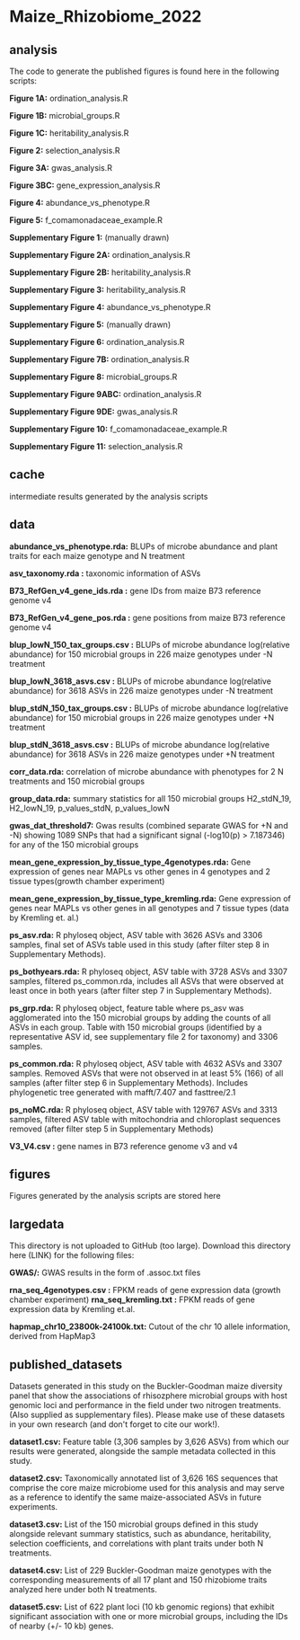 # Maize_Rhizobiome_2022


## analysis

The code to generate the published figures is found here in the following scripts:

**Figure 1A:** ordination_analysis.R

**Figure 1B:** microbial_groups.R

**Figure 1C:** heritability_analysis.R

**Figure 2:** selection_analysis.R

**Figure 3A:** gwas_analysis.R

**Figure 3BC:** gene_expression_analysis.R

**Figure 4:** abundance_vs_phenotype.R

**Figure 5:** f_comamonadaceae_example.R

**Supplementary Figure 1:** (manually drawn)

**Supplementary Figure 2A:** ordination_analysis.R

**Supplementary Figure 2B:** heritability_analysis.R

**Supplementary Figure 3:** heritability_analysis.R

**Supplementary Figure 4:** abundance_vs_phenotype.R

**Supplementary Figure 5:** (manually drawn)

**Supplementary Figure 6:** ordination_analysis.R

**Supplementary Figure 7B:** ordination_analysis.R

**Supplementary Figure 8:** microbial_groups.R

**Supplementary Figure 9ABC:** ordination_analysis.R

**Supplementary Figure 9DE:** gwas_analysis.R

**Supplementary Figure 10:** f_comamonadaceae_example.R

**Supplementary Figure 11:** selection_analysis.R

## cache

intermediate results generated by the analysis scripts

## data

**abundance_vs_phenotype.rda:** BLUPs of microbe abundance and plant traits for each maize genotype and N treatment

**asv_taxonomy.rda :** taxonomic information of ASVs

**B73_RefGen_v4_gene_ids.rda :** gene IDs from maize B73 reference genome v4

**B73_RefGen_v4_gene_pos.rda :** gene positions from maize B73 reference genome v4

**blup_lowN_150_tax_groups.csv :** BLUPs of microbe abundance log(relative abundance) for 150 microbial groups in 226 maize genotypes under -N treatment

**blup_lowN_3618_asvs.csv :** BLUPs of microbe abundance log(relative abundance) for 3618 ASVs in 226 maize genotypes under -N treatment

**blup_stdN_150_tax_groups.csv :** BLUPs of microbe abundance log(relative abundance) for 150 microbial groups in 226 maize genotypes under +N treatment

**blup_stdN_3618_asvs.csv :** BLUPs of microbe abundance log(relative abundance) for 3618 ASVs in 226 maize genotypes under +N treatment

**corr_data.rda:** correlation of microbe abundance with phenotypes for 2 N treatments and 150 microbial groups

**group_data.rda:** summary statistics for all 150 microbial groups
	H2_stdN_19, H2_lowN_19, p_values_stdN, p_values_lowN

**gwas_dat_threshold7:** Gwas results (combined separate GWAS for +N and -N) showing 1089 SNPs that had a significant signal (-log10(p) > 7.187346) for any of the 150 microbial groups

**mean_gene_expression_by_tissue_type_4genotypes.rda:** Gene expression of genes near MAPLs vs other genes in 4 genotypes and 2 tissue types(growth chamber experiment)

**mean_gene_expression_by_tissue_type_kremling.rda:** Gene expression of genes near MAPLs vs other genes in all genotypes and 7 tissue types (data by Kremling et. al.)

**ps_asv.rda:** R phyloseq object, ASV table with 3626 ASVs and 3306 samples, final set of ASVs table used in this study (after filter step 8 in Supplementary Methods).

**ps_bothyears.rda:** R phyloseq object, ASV table with 3728 ASVs and 3307 samples, filtered ps_common.rda, includes all ASVs that were observed at least once in both years (after filter step 7 in Supplementary Methods). 

**ps_grp.rda:** R phyloseq object, feature table where ps_asv was agglomerated into the 150 microbial groups by adding the counts of all ASVs in each group. Table with 150 microbial groups (identified by a representative ASV id, see supplementary file 2 for taxonomy) and 3306 samples.

**ps_common.rda:** R phyloseq object, ASV table with 4632 ASVs and 3307 samples. Removed ASVs that were not observed in at least 5% (166) of all samples (after filter step 6 in Supplementary Methods). Includes phylogenetic tree generated with mafft/7.407 and fasttree/2.1

**ps_noMC.rda:** R phyloseq object, ASV table with 129767 ASVs and 3313 samples, filtered ASV table with mitochondria and chloroplast sequences removed (after filter step 5 in Supplementary Methods)

**V3_V4.csv :** gene names in B73 reference genome v3 and v4


## figures

Figures generated by the analysis scripts are stored here

## largedata

This directory is not uploaded to GitHub (too large).
Download this directory here (LINK) for the following files:

**GWAS/:** GWAS results in the form of .assoc.txt files

**rna_seq_4genotypes.csv :** FPKM reads of gene expression data (growth chamber experiment)
**rna_seq_kremling.txt :** FPKM reads of gene expression data by Kremling et.al.

**hapmap_chr10_23800k-24100k.txt:** Cutout of the  chr 10 allele information, derived from HapMap3


## published_datasets

Datasets generated in this study on the Buckler-Goodman maize diversity panel that show the associations of rhisozphere microbial groups with host genomic loci and performance in the field under two nitrogen treatments. (Also supplied as supplementary files). Please make use of these datasets in your own research (and don't forget to cite our work!).

**dataset1.csv:** Feature table (3,306 samples by 3,626 ASVs) from which our results were generated, alongside the sample metadata collected in this study.

**dataset2.csv:** Taxonomically annotated list of 3,626 16S sequences that comprise the core maize microbiome used for this analysis and may serve as a reference to identify the same maize-associated ASVs in future experiments.

**dataset3.csv:** List of the 150 microbial groups defined in this study alongside relevant summary statistics, such as abundance, heritability, selection coefficients, and correlations with plant traits under both N treatments.

**dataset4.csv:** List of 229 Buckler-Goodman maize genotypes with the corresponding measurements of all 17 plant and 150 rhizobiome traits analyzed here under both N treatments.

**dataset5.csv:** List of 622 plant loci (10 kb genomic regions) that exhibit significant association with one or more microbial groups, including the IDs of nearby (+/- 10 kb) genes.



